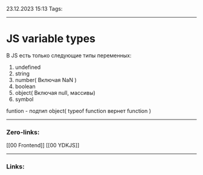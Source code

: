 23.12.2023 15:13
Tags:

---
# JS variable types
В JS есть только следующие типы переменных:
1. undefined
2. string
3. number( Включая NaN )
4. boolean
5. object( Включая null, массивы)
6. symbol

funtion - подтип object( typeof function вернет function )

---
### Zero-links:
[[00 Frontend]] [[00 YDKJS]]

---
### Links: